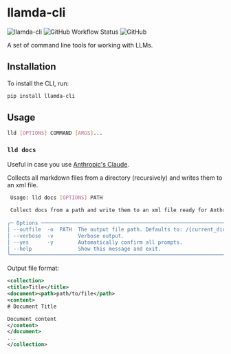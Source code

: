# llamda-cli

![llamda-cli](https://img.shields.io/pypi/v/llamda-cli?label=llamda-cli)
![GitHub Workflow Status](https://img.shields.io/github/actions/workflow/status/llamda-ai/llamda-cli/release.yml?label=release)
![GitHub](https://img.shields.io/github/license/llamda-ai/llamda-cli)

A set of command line tools for working with LLMs.

## Installation

To install the CLI, run:

```bash
pip install llamda-cli
```

## Usage

```bash
lld [OPTIONS] COMMAND [ARGS]...
```

### `lld docs`

Useful in case you use [Anthropic's Claude](https://console.anthropic.com/).

Collects all markdown files from a directory (recursively) and writes them to an xml file.

```bash
 Usage: lld docs [OPTIONS] PATH                                                                
                                                                                               
 Collect docs from a path and write them to an xml file ready for Anthropic's Claude.          
                                                                                               
╭─ Options ───────────────────────────────────────────────────────────────────────────────────╮
│ --outfile  -o  PATH  The output file path. Defaults to: /{current_dir}/{source_dirname}.xml │
│ --verbose  -v        Verbose output.                                                        │
│ --yes      -y        Automatically confirm all prompts.                                     │
│ --help               Show this message and exit.                                            │
╰─────────────────────────────────────────────────────────────────────────────────────────────╯
```

Output file format:

```xml
<collection>
<title>Title</title>
<document><path>path/to/file</path>
<content>
# Document Title

Document content
</content>
</document>
...
</collection>
```
